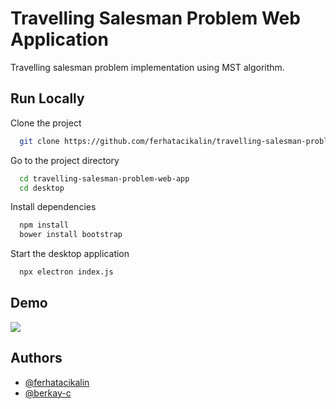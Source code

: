 
# Travelling Salesman Problem Web Application

Travelling salesman problem implementation using MST algorithm.


## Run Locally

Clone the project

```bash
  git clone https://github.com/ferhatacikalin/travelling-salesman-problem-web-app.git
```

Go to the project directory

```bash
  cd travelling-salesman-problem-web-app
  cd desktop
```

Install dependencies

```bash
  npm install
  bower install bootstrap
```

Start the desktop application

```bash
  npx electron index.js
```


## Demo

![](https://github.com/ferhatacikalin/travelling-salesman-problem-web-app/blob/main/ss/ss.gif?raw=true)


## Authors

- [@ferhatacikalin](https://github.com/ferhatacikalin)
- [@berkay-c](https://github.com/berkay-c)

